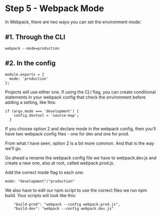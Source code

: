 # Step 5 - Webpack Mode

In Webpack, there are two ways you can set the environment mode:

## #1. Through the CLI

```
webpack --mode=production
```

## #2. In the config

```
module.exports = {
  mode: 'production'
};
```

Projects will use either one. If using the CLI flag, you can create conditional statements in your webpack config that check the environment before adding a setting, like this:

```
if (argv.mode === 'development') {
    config.devtool = 'source-map';
  }
```

If you choose option 2 and declare mode in the webpack config, then you’ll have two webpack config files - one for dev and one for prod. 

From what I have seen, option 2 is a bit more common. And that is the way we’ll go.

Go ahead a rename the webpack config file we have to webpack.dev.js and create a new one, also at root, called webpack.prod.js. 

Add the correct mode flag to each one:

```
mode: "development"/"production"
```

We also have to edit our npm script to use the correct files we run npm build. Your scripts will look like this:

```
    "build-prod": "webpack --config webpack.prod.js",
    "build-dev": "webpack --config webpack.dev.js"
```



